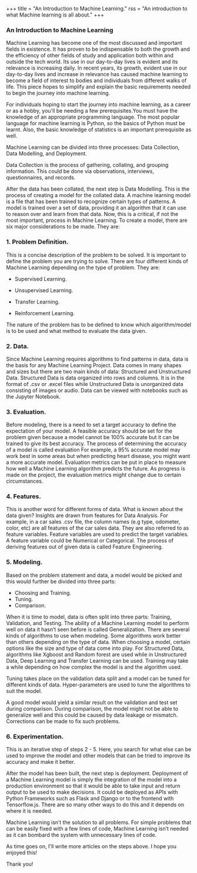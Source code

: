 +++
title = "An Introduction to Machine Learning."
rss = "An introduction to what Machine learning is all about."
+++

### An Introduction to Machine Learning

Machine Learning has become one of the most discussed and important fields in existence. It has proven to be indispensable to both the growth and the efficiency of other fields of study and application both within and outside the tech world. Its use in our day-to-day lives is evident and its relevance is increasing daily. In recent years, its growth, evident use in our day-to-day lives and increase in relevance has caused machine learning to become a field of interest to bodies and individuals from different walks of life. This piece hopes to simplify and explain the basic requirements needed to begin the journey into machine learning.

For individuals hoping to start the journey into machine learning, as a career or as a hobby, you'll be needing a few prerequisites.You must have the knowledge of an appropriate programming language. The most popular language for machine learning is Python, so the basics of Python must be learnt. Also, the basic knowledge of statistics is an important prerequisite as well. 

Machine Learning can be divided into three processes: Data Collection, Data Modelling, and Deployment. 

Data Collection is the process of gathering, collating, and grouping information. This could be done via observations, interviews, questionnaires, and records. 

After the data has been collated, the next step is Data Modelling. This is the process of creating a model for the collated data. A machine learning model is a file that has been trained to recognize certain types of patterns. A model is trained over a set of data, providing it an algorithm that it can use to reason over and learn from that data. Now, this is a critical, if not the most important, process in Machine Learning. To create a model, there are six major considerations to be made. They are:


### 1. Problem Definition.

This is a concise description of the problem to be solved. It is important to define the problem you are trying to solve. There are four different kinds of Machine Learning depending on the type of problem. They are: 

- Supervised Learning. 

- Unsupervised Learning.

- Transfer Learning.

- Reinforcement Learning.

The nature of the problem has to be defined to know which algorithm/model is to be used and what method to evaluate the data given.

### 2. Data.

Since Machine Learning requires algorithms to find patterns in data, data is the basis for any Machine Learning Project. Data comes in many shapes and sizes but there are two main kinds of data: Structured and Unstructured Data. 
Structured Data is data organized into rows and columns. It is in the format of .csv or .excel files while Unstructured Data is unorganized data consisting of images or audio. Data can be viewed with notebooks such as the Jupyter Notebook.

### 3. Evaluation.

Before modeling, there is a need to set a target accuracy to define the expectation of your model. A feasible accuracy should be set for the problem given because a model cannot be 100% accurate but it can be trained to give its best accuracy. The process of determining the accuracy of a model is called evaluation For example, a 95% accurate model may work best in some areas but when predicting heart disease, you might want a more accurate model. Evaluation metrics can be put in place to measure how well a Machine Learning algorithm predicts the future. As progress is made on the project, the evaluation metrics might change due to certain circumstances.

### 4. Features.

This is another word for different forms of data. What is known about the data given? Insights are drawn from features for Data Analysis. For example, in a car sales .csv file, the column names (e.g type, odometer, color, etc) are all features of the car sales data. They are also referred to as feature variables. 
Feature variables are used to predict the target variables. A feature variable could be Numerical or Categorical. The process of deriving features out of given data is called Feature Engineering. 

### 5. Modeling.

Based on the problem statement and data, a model would be picked and this would further be divided into three parts: 
- Choosing and Training.
- Tuning.
- Comparison. 

When it is time to model, data is often split into three parts: Training, Validation, and Testing. The ability of a Machine Learning model to perform well on data it hasn’t seen before is called Generalization. There are several kinds of algorithms to use when modeling. Some algorithms work better than others depending on the type of data. When choosing a model, certain options like the size and type of data come into play.
For Structured Data, algorithms like Xgboost and Random forest are used while in Unstructured Data, Deep Learning and Transfer Learning can be used. Training may take a while depending on how complex the model is and the algorithm used.

Tuning takes place on the validation data split and a model can be tuned for different kinds of data. Hyper-parameters are used to tune the algorithms to suit the model. 

A good model would yield a similar result on the validation and test set during comparison. During comparison, the model might not be able to generalize well and this could be caused by data leakage or mismatch. Corrections can be made to fix such problems.

### 6. Experimentation.

This is an iterative step of steps 2 - 5. Here, you search for what else can be used to improve the model and other models that can be tried to improve its accuracy and make it better. 

After the model has been built, the next step is deployment. Deployment of a Machine Learning model is simply the integration of the model into a production environment so that it would be able to take input and return output to be used to make decisions. It could be deployed as APIs with Python Frameworks such as Flask and Django or to the frontend with Tensorflow.js. There are so many other ways to do this and it depends on where it is needed.

Machine Learning isn’t the solution to all problems. For simple problems that can be easily fixed with a few lines of code, Machine Learning isn’t needed as it can bombard the system with unnecessary lines of code.

As time goes on, I'll write more articles on the steps above. I hope you enjoyed this!

Thank you!